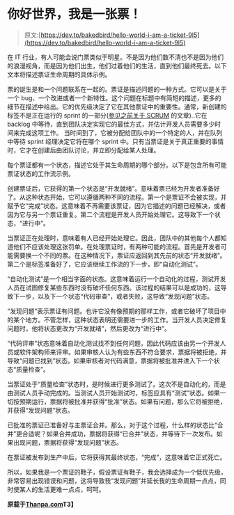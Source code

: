 # 你好世界，我是一张票！

> 原文:[https://dev.to/bakedbird/hello-world-i-am-a-ticket-9l5](https://dev.to/bakedbird/hello-world-i-am-a-ticket-9l5)

在 IT 行业，有人可能会说门票类似于明星。不是因为他们数不清也不是因为他们的浪漫视角，而是因为他们出生，他们过着他们的生活，直到他们最终死去。以下文本将描述票证生命周期的具体示例。

票的诞生是和一个问题联系在一起的。票证是描述问题的一种方式。它可以是关于一个 bug、一个改进或者一个新特性。这个问题在标题中有简短的描述，更多的细节在描述中给出。它的优先级决定了它在其他票证中的重要性。通常，新创建的标签不是正在运行的 sprint 的一部分([参见之前关于 SCRUM](https://www.thanpa.com/blog/working-with-you-teamates-to-deliver-a-product/) 的文章)..它在 backlog 中等待，直到团队决定实现它的最佳方式，并估计开发人员需要多少时间来完成这项工作。
当时间到了，它被分配给团队中的一个特定的人，并在队列中等待 sprint 经理决定它将在哪个 sprint 中。只有当票证是关于真正重要的事情时，它才在创建后由团队讨论，并立即分配给某人处理。

每个票证都有一个状态，描述它处于其生命周期的哪个部分。以下是包含所有可能票证状态的工作流示例。

创建票证后，它获得的第一个状态是“开发就绪”。意味着票已经为开发者准备好了。从这种状态开始，它可以遵循两种不同的流程。第一个是票证不会被实现，并赋予它“完成”状态。这意味着不再需要该票证，因为它描述的问题已经解决，或者因为它与另一个票证重复。第二个流程是开发人员开始处理它。这导致下一个状态，“进行中”。

当票证正在处理时，意味着有人已经开始处理它。因此，团队中的其他每个人都知道他们不应该处理这张罚单。在处理票证时，有两种可能的流程。首先是开发者可能需要换一个不同的票。在这种情况下，票证应返回到其先前的状态“开发就绪”。第二个是标签准备好了，它应该继续工作流的下一步，即“自动化测试”。

“自动化测试”是一个相当字面的状态。这意味着运行一个自动化的过程，测试开发人员在试图修复某些东西时没有破坏任何东西。该过程的结果可以是成功的，这导致下一步，以及下一个状态“代码审查”，或者失败，这导致“发现问题”状态。

“发现问题”表示票证有问题。也许它没有像预期的那样工作，或者它破坏了项目中的某个地方。不管怎样，这种状态表明还需要进一步的工作。当开发人员决定修复问题时，他将状态更改为“开发就绪”，然后更改为“进行中”。

“代码评审”状态意味着自动化测试找不到任何问题，因此代码应该由另一个开发人员或软件架构师来评审。如果审核人认为有些东西不符合要求，票据将被拒绝，并导致“问题已找到”状态。如果审核者对代码满意，票据将被批准并进入下一个状态“质量检查”。

当票证处于“质量检查”状态时，是时候进行更多测试了。这次不是自动化的，而是由测试人员手动完成的。当测试人员开始测试时，标签应具有“测试”状态。如果一切按预期运行，票据将被批准并获得“批准”状态。如果有问题，那么它将被拒绝，并获得“发现问题”状态。

已批准的票证已准备好与主票证合并。那么，对于这个过程，什么样的状态比“合并”更合适呢？如果合并成功，票据将获得“已合并”状态，并等待下一次发布。如果出现问题，票据将获得“发现问题”状态。

在票证被发布到生产中后，它将获得其最终状态，“完成”，这意味着它正式死亡。

所以，如果我是一个票证的鞋子，假设票证有鞋子，我会选择成为一个低优先级，非常容易出现错误和问题，这将导致我“发现问题”并延长我的生命周期一点点，同时使某人的生活更难一点点，呵呵。

**原载于[Thanpa.com](https://www.thanpa.com/blog/hello-world-i-am-a-ticket)T3】**